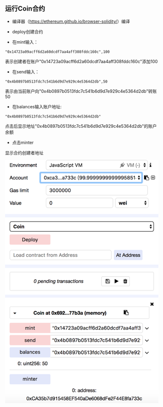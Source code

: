 ## 运行Coin合约

* 编译器（<https://ethereum.github.io/browser-solidity/>）编译

* deploy创建合约

* 在mint输入：

```
"0x14723a09acff6d2a60dcdf7aa4aff308fddc160c",100
```

表示创建者在账户"0x14723a09acff6d2a60dcdf7aa4aff308fddc160c"添加100

* 在send输入：

```
"0x4b0897b0513fdc7c541b6d9d7e929c4e5364d2db",50
```

表示由当前账户向"0x4b0897b0513fdc7c541b6d9d7e929c4e5364d2db"转账50

* 在balances输入账户地址:

```
"0x4b0897b0513fdc7c541b6d9d7e929c4e5364d2db"
```

点击后显示地址"0x4b0897b0513fdc7c541b6d9d7e929c4e5364d2db"的账户余额

* 点击minter

显示合约创建者地址

![myToken](fig1.png )




